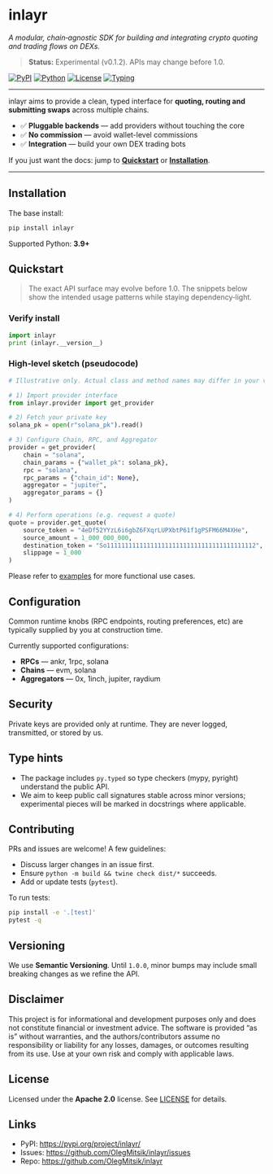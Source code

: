 # inlayr

_A modular, chain‑agnostic SDK for building and integrating crypto quoting and trading flows on DEXs._

> **Status:** Experimental (v0.1.2). APIs may change before 1.0.

[![PyPI](https://img.shields.io/pypi/v/inlayr.svg)](https://pypi.org/project/inlayr/)
[![Python](https://img.shields.io/pypi/pyversions/inlayr.svg)](https://pypi.org/project/inlayr/)
[![License](https://img.shields.io/badge/license-Apache--2.0-blue.svg)](./LICENSE)
[![Typing](https://img.shields.io/badge/typing-PEP%20661%20%7C%20py.typed-success)](#type-hints)

---

inlayr aims to provide a clean, typed interface for **quoting, routing and submitting swaps** across multiple chains.

- ✅ **Pluggable backends** — add providers without touching the core
- ✅ **No commission** — avoid wallet-level commissions
- ✅ **Integration** — build your own DEX trading bots

If you just want the docs: jump to **[Quickstart](#quickstart)** or **[Installation](#installation)**.

---

## Installation

The base install:

```bash
pip install inlayr
```

Supported Python: **3.9+**

## Quickstart

> The exact API surface may evolve before 1.0. The snippets below show the intended usage patterns while staying dependency‑light.

### Verify install

```python
import inlayr
print (inlayr.__version__)
```

### High‑level sketch (pseudocode)

```python
# Illustrative only. Actual class and method names may differ in your version.

# 1) Import provider interface
from inlayr.provider import get_provider

# 2) Fetch your private key
solana_pk = open(r"solana_pk").read()

# 3) Configure Chain, RPC, and Aggregator
provider = get_provider(
	chain = "solana",
	chain_params = {"wallet_pk": solana_pk},
	rpc = "solana",
	rpc_params = {"chain_id": None},
	aggregator = "jupiter",
	aggregator_params = {}
)

# 4) Perform operations (e.g. request a quote)
quote = provider.get_quote(
	source_token = "4eDf52YYzL6i6gbZ6FXqrLUPXbtP61f1gPSFM66M4XHe",
	source_amount = 1_000_000_000,
	destination_token = "So11111111111111111111111111111111111111112",
	slippage = 1_000
)
```

Please refer to [examples](https://github.com/OlegMitsik/inlayr/tree/main/examples) for more functional use cases.

## Configuration

Common runtime knobs (RPC endpoints, routing preferences, etc) are typically supplied by you at construction time.

Currently supported configurations:
- **RPCs** — ankr, 1rpc, solana
- **Chains** — evm, solana
- **Aggregators** — 0x, 1inch, jupiter, raydium

## Security

Private keys are provided only at runtime. They are never logged, transmitted, or stored by us.

## Type hints

- The package includes `py.typed` so type checkers (mypy, pyright) understand the public API.
- We aim to keep public call signatures stable across minor versions; experimental pieces will be marked in docstrings where applicable.

## Contributing

PRs and issues are welcome! A few guidelines:
- Discuss larger changes in an issue first.
- Ensure `python -m build && twine check dist/*` succeeds.
- Add or update tests (`pytest`).

To run tests:

```bash
pip install -e '.[test]'
pytest -q
```

## Versioning

We use **Semantic Versioning**. Until `1.0.0`, minor bumps may include small breaking changes as we refine the API.

## Disclaimer

This project is for informational and development purposes only and does not constitute financial or investment advice.
The software is provided “as is” without warranties, and the authors/contributors assume no responsibility or liability for any losses, damages, or outcomes resulting from its use.
Use at your own risk and comply with applicable laws.

## License

Licensed under the **Apache 2.0** license. See [LICENSE](https://github.com/OlegMitsik/inlayr/blob/main/LICENSE) for details.

## Links

- PyPI: <https://pypi.org/project/inlayr/>
- Issues: <https://github.com/OlegMitsik/inlayr/issues>
- Repo: <https://github.com/OlegMitsik/inlayr>
